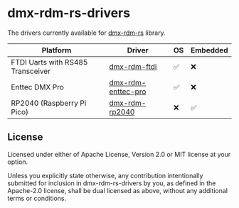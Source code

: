 # dmx-rdm-rs-drivers

The drivers currently available for [dmx-rdm-rs](https://crates.io/crates/dmx-rdm) library.

| Platform                          | Driver                                                            | OS  | Embedded |
|-----------------------------------|-------------------------------------------------------------------|-----|----------|
| FTDI Uarts with RS485 Transceiver | [dmx-rdm-ftdi](https://crates.io/crates/dmx-rdm-ftdi)             | ✅   | ❌        |
| Enttec DMX Pro                    | [dmx-rdm-enttec-pro](https://crates.io/crates/dmx-rdm-enttec-pro) | ✅   | ❌        |
| RP2040 (Raspberry Pi Pico)        | [dmx-rdm-rp2040](https://crates.io/crates/dmx-rdm-rp2040)         | ❌   | ✅        |

## License
Licensed under either of Apache License, Version 2.0 or MIT license at your option.

Unless you explicitly state otherwise, any contribution intentionally submitted for inclusion in dmx-rdm-rs-drivers by you,
as defined in the Apache-2.0 license, shall be dual licensed as above, without any additional terms or conditions.

